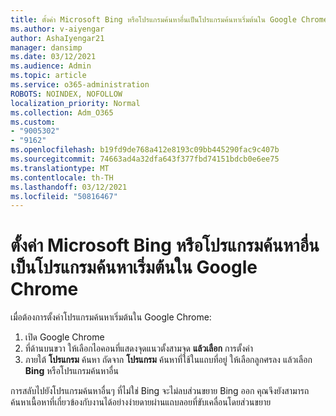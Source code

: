 ```yaml
---
title: ตั้งค่า Microsoft Bing หรือโปรแกรมค้นหาอื่นเป็นโปรแกรมค้นหาเริ่มต้นใน Google Chrome
ms.author: v-aiyengar
author: AshaIyengar21
manager: dansimp
ms.date: 03/12/2021
ms.audience: Admin
ms.topic: article
ms.service: o365-administration
ROBOTS: NOINDEX, NOFOLLOW
localization_priority: Normal
ms.collection: Adm_O365
ms.custom:
- "9005302"
- "9162"
ms.openlocfilehash: b19fd9de768a412e8193c09bb445290fac9c407b
ms.sourcegitcommit: 74663ad4a32dfa643f377fbd74151bdcb0e6ee75
ms.translationtype: MT
ms.contentlocale: th-TH
ms.lasthandoff: 03/12/2021
ms.locfileid: "50816467"
---
```

# <a name="set-microsoft-bing-or-another-search-engine-as-the-default-search-engine-in-google-chrome"></a>ตั้งค่า Microsoft Bing หรือโปรแกรมค้นหาอื่นเป็นโปรแกรมค้นหาเริ่มต้นใน Google Chrome

เมื่อต้องการตั้งค่าโปรแกรมค้นหาเริ่มต้นใน Google Chrome:

1. เปิด Google Chrome
1. ที่ด้านบนขวา ให้เลือกไอคอนที่แสดงจุดแนวตั้งสามจุด **แล้วเลือก** การตั้งค่า
1. ภายใต้ **โปรแกรม** ค้นหา ถัดจาก **โปรแกรม** ค้นหาที่ใช้ในแถบที่อยู่ ให้เลือกลูกศรลง แล้วเลือก **Bing** หรือโปรแกรมค้นหาอื่น

การสลับไปยังโปรแกรมค้นหาอื่นๆ ที่ไม่ใช่ Bing จะไม่ลบส่วนขยาย Bing ออก คุณจึงยังสามารถค้นหาเนื้อหาที่เกี่ยวข้องกับงานได้อย่างง่ายดายผ่านแถบลอยที่ขับเคลื่อนโดยส่วนขยาย
